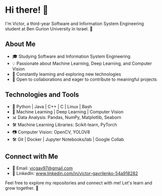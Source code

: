 # Hi there! 👋

I'm Victor, a third-year Software and Information System Engineering student at Ben Gurion University in Israel. 🚀

## About Me

- 🎓 Studying Software and Information System Engineering
- 💡 Passionate about Machine Learning, Deep Learning, and Computer Vision
- 🌱 Constantly learning and exploring new technologies
- 🤝 Open to collaborations and eager to contribute to meaningful projects

## Technologies and Tools

- 🐍 Python | Java | C++ | C | Linux | Bash
- 🤖 Machine Learning | Deep Learning | Computer Vision
- 📊 Data Analysis: Pandas, NumPy, Matplotlib, Seaborn
- 🛠️ Machine Learning Libraries: Scikit-learn, PyTorch
- 📷 Computer Vision: OpenCV, YOLOV8
- 🛠️ Git | Docker | Jupyter Notebooks/lab | Google Collab

## Connect with Me

- 📧 Email: vicgav97@gmail.com
- 💼 LinkedIn: www.linkedin.com/in/victor-gavrilenko-54a918282

Feel free to explore my repositories and connect with me! Let's learn and grow together. 🚀

